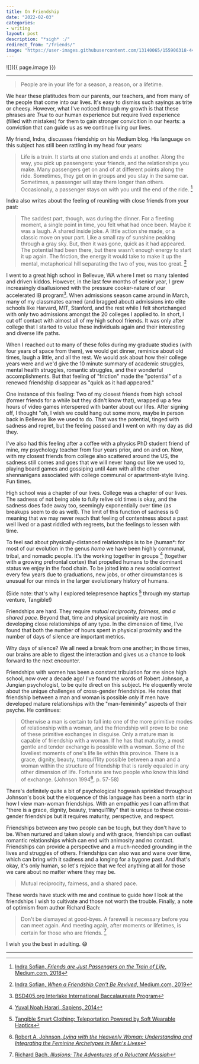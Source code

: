 ```yaml
---
title: On Friendship
date: "2022-02-03"
categories:
- writing
layout: post
description: "*sigh* :/"
redirect_from: "/friends/"
image: "https://user-images.githubusercontent.com/13140065/155906318-4493bebd-e5d2-462f-b1b4-599f893dfbdb.png"
---
```


![]({{ page.image }})

---

> People are in your life for a season, a reason, or a 
lifetime.

We hear these platitudes from our parents, our teachers, and
from many of the people that come into our lives. It's easy
to dismiss such sayings as trite or cheesy. However, what
I've noticed through my growth is that these phrases are
*True* to our human experience but require lived experience
(filled with mistakes) for them to gain stronger convicition
in our hearts: a conviction that can guide us as we continue
living our lives.

My friend, Indra, discusses friendship on his Medium blog.
His language on this subject has still been rattling in my
head four years:

> Life is a train. It starts at one station and ends at 
another. Along the way, you pick up passengers: your 
friends, and the relationships you make. Many passengers get
on and of at different points along the ride. Sometimes, 
they get on in groups and you stay in the same car. 
Sometimes, a passenger will stay there longer than others. 
Occasionally, a passenger stays on with you until the end of
the ride. [^sofian-2018-train]

Indra also writes about the feeling of reuniting with close
friends from your past:

> The saddest part, though, was during the dinner. For a 
fleeting moment, a single point in time, you felt what had 
once been. Maybe it was a laugh. A shared inside joke. A 
little action she made, or a classic move on your part. Like
a small ray of sunshine peaking through a gray sky. But, 
then it was gone, quick as it had appeared. The potential 
had been there, but there wasn’t enough energy to start it 
up again. The friction, the energy it would take to make it
up the mental, metaphorical hill separating the two of you, 
was too great. [^sofian-2019-revived]

I went to a great high school in Bellevue, WA where I met so
many talented and driven kiddos. However, in the last few
months of senior year, I grew increasingly disallusioned
with the pressure cooker-nature of our accelerated IB
program[^interlake-ib]. When admissions season came around
in March, many of my classmates earned (and bragged about)
admissions into elite schools like Harvard, MIT, Stanford,
and the rest while I felt shortchanged with only two
admissions amongst the 20 colleges I applied to. In short, I
cut off contact with almost all of my high school friends.
It was only after college that I started to value these
individuals again and their interesting and diverse life
paths.

When I reached out to many of these folks during my graduate
studies (with four years of space from them), we would get
dinner, reminice about old times, laugh a little, and all
the rest. We would ask about how their college years were
and we'd give the 10 minute summary of academic struggles,
mental health struggles, romantic struggles, and their
wonderful accomplishments. But that feeling of "friction"
made the "potential" of a renewed friendship disappear as
"quick as it had appeared."

One instance of this feeling: Two of my closest friends from
high school (former friends for a while but they didn't know
that), wrapped up a few hours of video games interspered
with banter about our lifes. After signing off, I thought
"oh, I wish we could hang out some more, maybe in person
back in Bellevue like we used to do. That was the potential,
tinged with sadness and regret, but the feeling passed and I
went on with my day as did they.

I've also had this feeling after a coffee with a physics PhD
student friend of mine, my psychology teacher from four
years prior, and on and on. Now, with my closest friends
from college also scattered around the US, the sadness still
comes and goes that we will never hang out like we used to,
playing board games and gossiping until 4am with all the
other shennanigans associated with college communal or
apartment-style living. Fun times.

High school was a chapter of our lives. College was a
chapter of our lives. The sadness of not being able to fully
relive old times is okay, and the sadness does fade away
too, seemingly exponentially over time (as breakups seem to
do as well). The limit of this function of sadness is 0
meaning that we may never reach that feeling of contentness
about a past well lived or a past riddled with regreets, but
the feelings to lessen with time.

To feel sad about physically-distanced relationships is to
be (human*: for most of our evolution in the genus *homo* we
have been highly communal, tribal, and nomadic people. It's
the working together in groups [^harari-2014-sapiens]
(together with a growing prefrontal cortex) that propelled
humans to the dominant status we enjoy in the food chain. To
be jolted into a new social context every few years due to
graduations, new jobs, or other circumstances is unusual for
our minds in the larger evolutionary history of humans.

(Side note: that's why I explored telepresence haptics
[^tangible-dot-team] through my startup venture, Tangible!)

Friendships are hard. They require *mutual reciprocity,
fairness, and a shared pace*. Beyond that, time and physical
proximity are most in developing close relationships of any
type. In the dimension of time, I've found that both the
number of hours spent in physical proximity and the number
of days of silence are important metrics.

Why days of silence? We all need a break from one another;
in those times, our brains are able to digest the
interaction and gives us a chance to look forward to the
next encounter.

Friendships with women has been a constant tribulation for
me since high school, now over a decade ago! I've found the
words of Robert Johnson, a Jungian psychologist, to be quite
direct on this subject. He eloquently wrote about the unique
challenges of cross-gender friendships. He notes that
friendship between a man and woman is possible *only* if men
have developed mature relationships with the
"man-femininity" aspects of their psyche. He continues:

> Otherwise a man is certain to fall into one of the more
primitive modes of relationship with a woman, and the
friendship will prove to be one of these primitive exchanges
in disguise. Only a mature man is capable of friendship with
a woman. If he has that maturity, a most gentle and tender
exchange is possible with a woman. Some of the loveliest
moments of one's life lie within this province. There is a
grace, dignity, beauty, tranqui11ity possible between a man
and a woman within the structure of friendship that is
rarely equaled in any other dimension of life. Fortunate are
two people who know this kind of exchange. (Johnson
1994[^johnson-1994-lying], p. 57-58)

There's definitely quite a bit of psychological hogwash
sprinkled throughout Johnson's book but the eloquence of
this language has been a north star in how I view man-woman
friendships. With an empathic *yes* I can affirm that "there
is a grace, dignity, beauty, tranqui11ity" that is unique to
these cross-gender friendships but it requires maturity,
perspective, and respect.

Friendships between any two people can be tough, but they
don't have to be. When nurtured and taken slowly and with
grace, friendships can outlast romantic relationships which
can end with animosity and no contact. Friendships can
provide a perspective and a much-needed grounding in the
lives and struggles of others. Friendships can also wax and
wane over time, which can bring with it sadness and a
longing for a bygone past. And that's okay, it's only human,
so let's rejoice that we feel anything at all for those we
care about no matter where they may be.

> Mutual reciprocity, fairness, and a shared pace.

These words have stuck with me and continue to guide how I
look at the friendships I wish to cultivate and those not
worth the trouble. Finally, a note of optimism from author
Richard Bach:

> Don't be dismayed at good-byes. A farewell is necessary
before you can meet again. And meeting again, after
moments or lifetimes, is certain for those who are friends.
[^bach-illusions]

I wish you the best in adulting. 😅

---

[^sofian-2018-train]: [Indra Sofian, *Friends are Just Passengers on the Train of Life*, Medium.com, 2018](https://psiloveyou.xyz/friends-are-just-passengers-on-the-train-of-life-b88f5466fa08#:~:text=I%E2%80%99ve%20had%20many,them%20to%20depart)

[^sofian-2019-revived]: [Indra Sofian, *When a Friendship Can't Be Revived*, Medium.com, 2019](https://psiloveyou.xyz/when-a-friendship-cant-be-revived-1d1b6574ef4a#:~:text=The%20saddest%20part,was%20too%20great.)

[^interlake-ib]: [BSD405.org Interlake International Baccalaureate Program](https://bsd405.org/interlake/about/ib/)

[^harari-2014-sapiens]: [Yuval Noah Harari, Sapiens, 2014](https://en.wikipedia.org/wiki/Sapiens:_A_Brief_History_of_Humankind)

[^tangible-dot-team]: [Tangible Smart Clothing: Teleportation Powered by Soft Wearable Haptics](https://tangible.team)

[^johnson-1994-lying]: [Robert A. Johnson, *Lying with the Heavenly Woman\: Understanding and Integrating the Feminine Archetypes in Men's Lives*](https://www.google.com/books/edition/Lying_with_the_Heavenly_Woman/v0ruAAAAMAAJ?hl=en)

[^bach-illusions]: [Richard Bach, *Illusions: The Adventures of a Reluctant Messiah*](https://www.goodreads.com/quotes/49393-don-t-be-dismayed-at-good-byes-a-farewell-is-necessary-before)